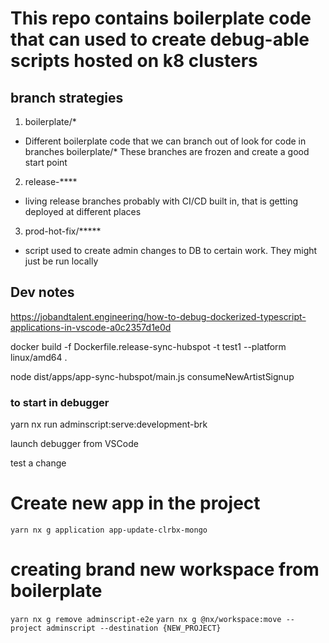 # This repo contains boilerplate code that can used to create debug-able  scripts hosted on k8 clusters

## branch strategies

1. boilerplate/*
- Different boilerplate code that we can branch out of
  look for code in branches boilerplate/*
  These branches are frozen and create a good start point

2. release-****
- living release branches probably with CI/CD built in, that is getting deployed at different places

3. prod-hot-fix/*****
- script used to create admin changes to DB to certain work. They might just be run locally


## Dev notes

https://jobandtalent.engineering/how-to-debug-dockerized-typescript-applications-in-vscode-a0c2357d1e0d

docker build -f Dockerfile.release-sync-hubspot -t test1 --platform linux/amd64 .  

node dist/apps/app-sync-hubspot/main.js consumeNewArtistSignup

### to start in debugger

yarn nx run adminscript:serve:development-brk

launch debugger from VSCode

test a change

# Create new app in the project
`yarn nx g application app-update-clrbx-mongo`

# creating brand new workspace from boilerplate
`yarn nx g remove adminscript-e2e`
`yarn nx g @nx/workspace:move --project adminscript --destination {NEW_PROJECT}`








